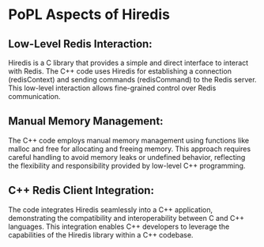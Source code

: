# PoPL Aspects of Hiredis

## Low-Level Redis Interaction:
Hiredis is a C library that provides a simple and direct interface to interact with Redis. The C++ code uses Hiredis for establishing a connection (redisContext) and sending commands (redisCommand) to the Redis server. This low-level interaction allows fine-grained control over Redis communication.

## Manual Memory Management:
The C++ code employs manual memory management using functions like malloc and free for allocating and freeing memory. This approach requires careful handling to avoid memory leaks or undefined behavior, reflecting the flexibility and responsibility provided by low-level C++ programming.

## C++ Redis Client Integration:
The code integrates Hiredis seamlessly into a C++ application, demonstrating the compatibility and interoperability between C and C++ languages. This integration enables C++ developers to leverage the capabilities of the Hiredis library within a C++ codebase.
